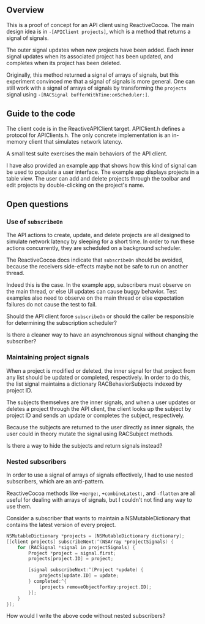 ## Overview

This is a proof of concept for an API client using ReactiveCocoa. The main
design idea is in `-[APIClient projects]`, which is a method that returns a
signal of signals.

The outer signal updates when new projects have been added. Each inner signal
updates when its associated project has been updated, and completes when its
project has been deleted.

Originally, this method returned a signal of arrays of signals, but this
experiment convinced me that a signal of signals is more general. One can still
work with a signal of arrays of signals by transforming the `projects` signal
using `-[RACSignal bufferWithTime:onScheduler:]`.

## Guide to the code

The client code is in the ReactiveAPIClient target. APIClient.h defines a
protocol for APIClients.h. The only concrete implementation is an in-memory
client that simulates network latency.

A small test suite exercises the main behaviors of the API client.

I have also provided an example app that shows how this kind of signal can be
used to populate a user interface. The example app displays projects in a table
view. The user can add and delete projects through the toolbar and edit
projects by double-clicking on the project's name.

## Open questions

### Use of `subscribeOn`

The API actions to create, update, and delete projects are all designed to
simulate network latency by sleeping for a short time. In order to run these
actions concurrently, they are scheduled on a background scheduler.

The ReactiveCocoa docs indicate that `subscribeOn` should be avoided, because
the receivers side-effects maybe not be safe to run on another thread.

Indeed this is the case. In the example app, subscribers must observe on the
main thread, or else UI updates can cause buggy behavior. Test examples also
need to observe on the main thread or else expectation failures do not cause
the test to fail.

Should the API client force `subscribeOn` or should the caller be responsible
for determining the subscription scheduler?

Is there a cleaner way to have an asynchronous signal without changing the
subscriber?

### Maintaining project signals

When a project is modified or deleted, the inner signal for that project from
any list should be updated or completed, respectively. In order to do this, the
list signal maintains a dictionary RACBehaviorSubjects indexed by project ID.

The subjects themselves are the inner signals, and when a user updates or
deletes a project through the API client, the client looks up the subject by
project ID and sends an update or completes the subject, respectively.

Because the subjects are returned to the user directly as inner signals, the
user could in theory mutate the signal using RACSubject methods.

Is there a way to hide the subjects and return signals instead?

### Nested subscribers

In order to use a signal of arrays of signals effectively, I had to use nested
subscribers, which are an anti-pattern.

ReactiveCocoa methods like `+merge:`, `+combineLatest:`, and `-flatten` are all
useful for dealing with arrays of signals, but I couldn't not find any way to
use them.

Consider a subscriber that wants to maintain a NSMutableDictionary that
contains the latest version of every project.

```objective-c
NSMutableDictionary *projects = [NSMutableDictionary dictionary];
[[client projects] subscribeNext:^(NSArray *projectSignals) {
    for (RACSignal *signal in projectSignals) {
        Project *project = signal.first;
        projects[project.ID] = project;

        [signal subscribeNext:^(Project *update) {
            projects[update.ID] = update;
        } completed:^{
            [projects removeObjectForKey:project.ID];
        }];
    }
}];
```

How would I write the above code without nested subscribers?
